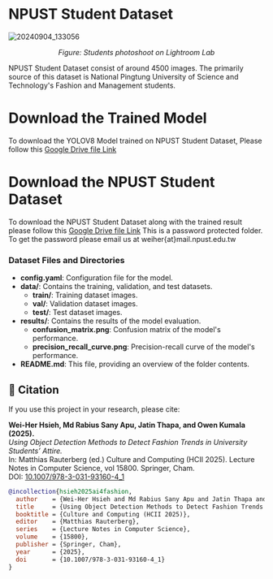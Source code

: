 # NPUST Student Dataset
![20240904_133056](https://github.com/user-attachments/assets/0f66d9b7-98ac-4755-b2e3-0cce4b3e98c3)

<div style="text-align: center;">
  <p><em>Figure: Students photoshoot on Lightroom Lab</em></p>
</div>

NPUST Student Dataset consist of around 4500 images. The primarily source of this dataset is National Pingtung University of Science and Technology's Fashion and Management students. 

# Download the Trained Model

To download the YOLOV8 Model trained on NPUST Student Dataset, Please follow this [Google Drive file Link](https://drive.google.com/file/d/1AUHRicgHVOsi-W76sxftSalmTxyWA4id/view?usp=drive_link)


# Download the NPUST Student Dataset

To download the NPUST Student Dataset along with the trained result please follow this [Google Drive file Link](https://drive.google.com/file/d/1DsTSQx0ikJqRL45jgMyXinklh_7JE0vS/view?usp=drive_link)
This is a password protected folder. To get the password please email us at weiher{at}mail.npust.edu.tw



### Dataset Files and Directories

- **config.yaml**: Configuration file for the model.
- **data/**: Contains the training, validation, and test datasets.
  - **train/**: Training dataset images.
  - **val/**: Validation dataset images.
  - **test/**: Test dataset images.
- **results/**: Contains the results of the model evaluation.
  - **confusion_matrix.png**: Confusion matrix of the model's performance.
  - **precision_recall_curve.png**: Precision-recall curve of the model's performance.
- **README.md**: This file, providing an overview of the folder contents.
## 📖 Citation

If you use this project in your research, please cite:

**Wei-Her Hsieh, Md Rabius Sany Apu, Jatin Thapa, and Owen Kumala (2025).**  
*Using Object Detection Methods to Detect Fashion Trends in University Students’ Attire.*  
In: Matthias Rauterberg (ed.) Culture and Computing (HCII 2025). Lecture Notes in Computer Science, vol 15800. Springer, Cham.  
DOI: [10.1007/978-3-031-93160-4_1](https://doi.org/10.1007/978-3-031-93160-4_1)

```bibtex
@incollection{hsieh2025ai4fashion,
  author    = {Wei-Her Hsieh and Md Rabius Sany Apu and Jatin Thapa and Owen Kumala},
  title     = {Using Object Detection Methods to Detect Fashion Trends in University Students’ Attire},
  booktitle = {Culture and Computing (HCII 2025)},
  editor    = {Matthias Rauterberg},
  series    = {Lecture Notes in Computer Science},
  volume    = {15800},
  publisher = {Springer, Cham},
  year      = {2025},
  doi       = {10.1007/978-3-031-93160-4_1}
}
